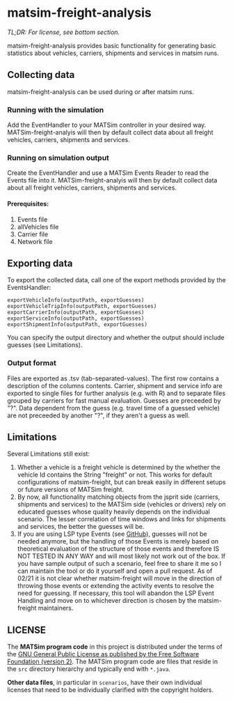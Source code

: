 # matsim-freight-analysis
_TL;DR: For license, see bottom section._

matsim-freight-analysis provides basic functionality for generating basic statistics about vehicles, carriers, shipments and services in matsim runs.



## Collecting data
matsim-freight-analysis can be used during or after matsim runs.

### Running with the simulation

Add the EventHandler to your MATSim controller in your desired way. MATSim-freight-analyis will then by default collect data about all freight vehicles, carriers, shipments and services.


<a id="org911123b"></a>

### Running on simulation output
Create the EventHandler and use a MATSim Events Reader to read the Events file into it. MATSim-freight-analyis will then by default collect data about all freight vehicles, carriers, shipments and services.

#### Prerequisites:

1.  Events file
2.  allVehicles file
3.  Carrier file
4.  Network file

## Exporting data

To export the collected data, call one of the export methods provided by the EventsHandler:

    exportVehicleInfo(outputPath, exportGuesses)
    exportVehicleTripInfo(outputPath, exportGuesses)
    exportCarrierInfo(outputPath, exportGuesses)
    exportServiceInfo(outputPath, exportGuesses)
    exportShipmentInfo(outputPath, exportGuesses)

You can specify the output directory and whether the output should include guesses (see Limitations).


<a id="orga67d0e6"></a>

### Output format

Files are exported as .tsv (tab-separated-values). The first row contains a description of the columns contents. Carrier, shipment and service info are exported to single files for further analysis (e.g. with R) and to separate files grouped by carriers for fast manual evaluation.
Guesses are preceeded by "?". Data dependent from the guess (e.g. travel time of a guessed vehicle) are not preceeded by another "?", if they aren't a guess as well. 


<a id="org636dc44"></a>

## Limitations

Several Limitations still exist:

1.  Whether a vehicle is a freight vehicle is determined by the whether the vehicle Id contains the String "freight" or not. This works for default configurations of matsim-freight, but can break easily in different setups or future versions of MATSim freight.
2.  By now, all functionality matching objects from the jsprit side (carriers, shipments and services) to the MATSim side (vehicles or drivers) rely on educated guesses whose quality heavily depends on the individual scenario. The lesser correlation of time windows and links for shipments and services, the better the guesses will be.
3.  If you are using LSP type Events (see [GitHub](https://github.com/matsim-org/matsim-libs/tree/3bd8e6f6a227181ca382d690f5ff37cf0b4d9afa/contribs/freight/src/main/java/org/matsim/contrib/freight/events)), guesses will not be needed anymore, but the handling of those Events is merely based on theoretical evaluation of the structure of those events and therefore IS NOT TESTED IN ANY WAY and will most likely not work out of the box. If you have sample output of such a scenario, feel free to share it me so I can maintain the tool or do it yourself and open a pull request. As of 02/21 it is not clear whether matsim-freight will move in the direction of throwing those events or extending the activity events to resolve the need for guessing. If necessary, this tool will abandon the LSP Event Handling and move on to whichever direction is chosen by the matsim-freight maintainers.

## LICENSE
The **MATSim program code** in this project is distributed under the terms of the [GNU General Public License as published by the Free Software Foundation (version 2)](https://www.gnu.org/licenses/old-licenses/gpl-2.0.en.html). The MATSim program code are files that reside in the `src` directory hierarchy and typically end with `*.java`.

**Other data files**, in particular in `scenarios`, have their own individual licenses that need to be individually clarified with the copyright holders.